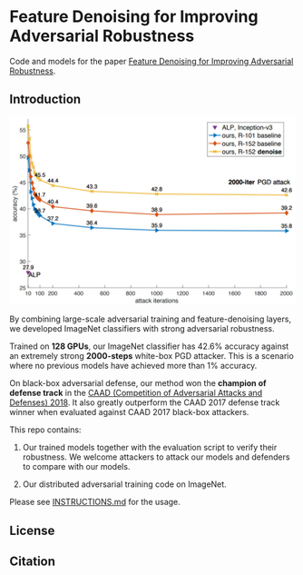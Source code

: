 
# Feature Denoising for Improving Adversarial Robustness

Code and models for the paper [Feature Denoising for Improving Adversarial Robustness](https://arxiv.org/abs/1812.03411).

## Introduction

<div align="center">
  <img src="teaser.jpg" width="700px" />
</div>

By combining large-scale adversarial training and feature-denoising layers,
we developed ImageNet classifiers with strong adversarial robustness.

Trained on __128 GPUs__, our ImageNet classifier has 42.6% accuracy against an extremely strong
__2000-steps__ white-box PGD attacker.
This is a scenario where no previous models have achieved more than 1% accuracy.

On black-box adversarial defense, our method won the __champion of defense track__ in the
[CAAD (Competition of Adversarial Attacks and Defenses) 2018](https://en.caad.geekpwn.org).
It also greatly outperform the CAAD 2017 defense track winner when evaluated
against CAAD 2017 black-box attackers.

This repo contains:

1. Our trained models together with the evaluation script to verify their robustness.
   We welcome attackers to attack our models and defenders to compare with our models.

2. Our distributed adversarial training code on ImageNet.

Please see [INSTRUCTIONS.md](INSTRUCTIONS.md) for the usage.

## License

## Citation
